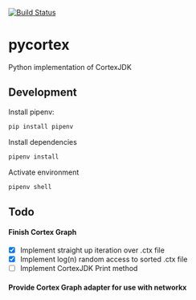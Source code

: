 [![Build Status](https://travis-ci.com/winni2k/pycortex.svg?token=K7dhHdBzXsubBntxA949&branch=master)](https://travis-ci.com/winni2k/pycortex)

# pycortex
Python implementation of CortexJDK

## Development

Install pipenv:
```bash
pip install pipenv
```

Install dependencies
```bash
pipenv install
```

Activate environment
```bash
pipenv shell
```

## Todo

#### Finish Cortex Graph
- [X] Implement straight up iteration over .ctx file
- [X] Implement log(n) random access to sorted .ctx file
- [ ] Implement CortexJDK Print method

#### Provide Cortex Graph adapter for use with networkx
